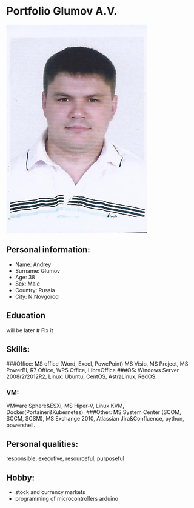 # Portfolio Glumov A.V.
![foto](https://github.com/gluman/portfolio_GlumovAV/blob/2a25439855086a24b478da483dfbab94204de548/%D0%A4%D0%BE%D1%82%D0%BE%20%D0%93%D0%BB%D1%83%D0%BC%D0%BE%D0%B2%20%D0%90%D0%92.jpg)
## Personal information:
* Name: Andrey
* Surname: Glumov
* Age: 38
* Sex: Male
* Country: Russia
* City: N.Novgorod
## Education
will be later # Fix it
## Skills:
###Office: 
MS office (Word, Excel, PowePoint) MS Visio, MS Project, MS PowerBI, R7 Office, WPS Office, LibreOffice
###OS: 
Windows Server 2008r2/2012R2, Linux: Ubuntu, CentOS, AstraLinux, RedOS. 
### VM: 
VMware Sphere&ESXi, MS Hiper-V, Linux KVM, Docker(Portainer&Kubernetes).
###Other: 
MS System Center (SCOM, SCCM, SCSM), MS Exchange 2010, Atlassian Jira&Confluence, python, powershell.
## Personal qualities:
responsible, executive, resourceful, purposeful
## Hobby:
* stock and currency markets
* programming of microcontrollers arduino

